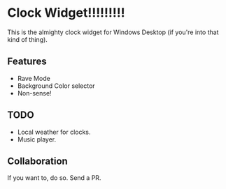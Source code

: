 Clock Widget!!!!!!!!!
=====================

This is the almighty clock widget for Windows Desktop (if you're into that kind of thing).

Features
--------

- Rave Mode
- Background Color selector
- Non-sense!

TODO
----

- Local weather for clocks.
- Music player.

Collaboration
-------------

If you want to, do so. Send a PR.
